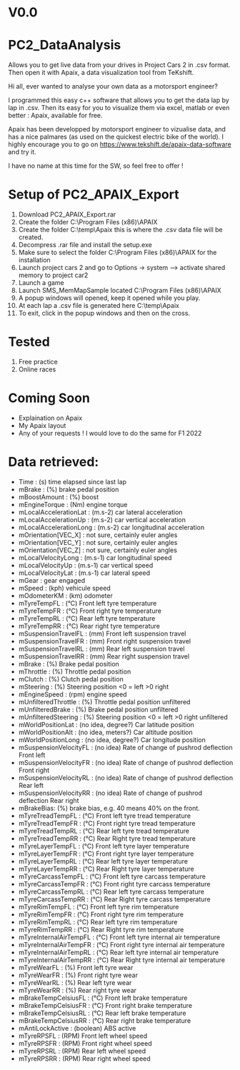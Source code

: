 # V0.0

# PC2_DataAnalysis
Allows you to get live data from your drives in Project Cars 2 in .csv format. Then open it with Apaix, a data visualization tool from TeKshift.

Hi all, ever wanted to analyse your own data as a motorsport engineer?

I programmed this easy c++ software that allows you to get the data lap by lap in .csv.
Then its easy for you to visualize them via excel, matlab or even better : Apaix, available for free.

Apaix has been developped by motorsport engineer to vizualise data, and has a nice palmares (as used on the quickest electric bike of the world).
I highly encourage you to go on https://www.tekshift.de/apaix-data-software and try it.

I have no name at this time for the SW, so feel free to offer !

# Setup of PC2_APAIX_Export
1) Download PC2_APAIX_Export.rar
2) Create the folder C:\Program Files (x86)\APAIX
3) Create the folder C:\temp\Apaix this is where the .csv data file will be created.
4) Decompress .rar file and install the setup.exe
5) Make sure to select the folder C:\Program Files (x86)\APAIX for the installation
6) Launch project cars 2 and go to Options -> system --> activate shared memory to project car2
7) Launch a game
8) Launch SMS_MemMapSample located C:\Program Files (x86)\APAIX
9) A popup windows will opened, keep it opened while you play.
10) At each lap a .csv file is generated here C:\temp\Apaix
11) To exit, click in the popup windows and then on the cross.

# Tested
1) Free practice
2) Online races

# Coming Soon
- Explaination on Apaix
- My Apaix layout
- Any of your requests ! I would love to do the same for F1 2022

# Data retrieved:
- Time : (s) time elapsed since last lap
- mBrake : (%) brake pedal position
- mBoostAmount : (%) boost
- mEngineTorque : (Nm) engine torque
- mLocalAccelerationLat : (m.s-2) car lateral acceleration
- mLocalAccelerationUp  : (m.s-2) car vertical acceleration
- mLocalAccelerationLong  : (m.s-2) car longitudinal acceleration
- mOrientation[VEC_X]  : not sure, certainly euler angles
- mOrientation[VEC_Y]   : not sure, certainly euler angles
- mOrientation[VEC_Z]   : not sure, certainly euler angles
- mLocalVelocityLong : (m.s-1) car longitudinal speed
- mLocalVelocityUp : (m.s-1) car vertical speed
- mLocalVelocityLat : (m.s-1) car lateral speed
- mGear : gear engaged
- mSpeed : (kph) vehicule speed
- mOdometerKM : (km) odometer
- mTyreTempFL : (°C) Front left tyre temperature
- mTyreTempFR : (°C) Front right tyre temperature 
- mTyreTempRL : (°C) Rear left tyre temperature 
- mTyreTempRR : (°C) Rear right tyre temperature 
- mSuspensionTravelFL : (mm) Front left suspension travel 
- mSuspensionTravelFR : (mm) Front right suspension travel  
- mSuspensionTravelRL : (mm) Rear left suspension travel  
- mSuspensionTravelRR : (mm) Rear right suspension travel  
- mBrake : (%) Brake pedal position
- mThrottle : (%) Throttle pedal position 
- mClutch : (%) Clutch pedal position 
- mSteering : (%) Steering position <0 = left >0 right
- mEngineSpeed : (rpm) engine speed
- mUnfilteredThrottle : (%) Throttle pedal position unfiltered 
- mUnfilteredBrake : (%) Brake pedal position unfiltered 
- mUnfilteredSteering : (%) Steering position <0 = left >0 right unfiltered
- mWorldPositionLat : (no idea, degree?) Car latitude position
- mWorldPositionAlt : (no idea, meters?) Car altitude position 
- mWorldPositionLong  : (no idea, degree?) Car longitude position
- mSuspensionVelocityFL : (no idea) Rate of change of pushrod deflection Front left
- mSuspensionVelocityFR : (no idea) Rate of change of pushrod deflection Front right
- mSuspensionVelocityRL : (no idea) Rate of change of pushrod deflection Rear left
- mSuspensionVelocityRR : (no idea) Rate of change of pushrod deflection Rear right
- mBrakeBias: (%) brake bias, e.g. 40 means 40% on the front.
- mTyreTreadTempFL : (°C) Front left tyre tread temperature
- mTyreTreadTempFR : (°C) Front right tyre tread temperature 
- mTyreTreadTempRL : (°C) Rear left tyre tread temperature 
- mTyreTreadTempRR : (°C) Rear Right tyre tread temperature 
- mTyreLayerTempFL : (°C) Front left tyre layer temperature 
- mTyreLayerTempFR : (°C) Front right tyre layer temperature  
- mTyreLayerTempRL : (°C) Rear left tyre layer temperature  
- mTyreLayerTempRR : (°C) Rear Right tyre layer temperature  
- mTyreCarcassTempFL : (°C) Front left tyre carcass temperature  
- mTyreCarcassTempFR : (°C) Front right tyre carcass temperature  
- mTyreCarcassTempRL : (°C) Rear left tyre carcass temperature  
- mTyreCarcassTempRR : (°C) Rear Right tyre carcass temperature 
- mTyreRimTempFL : (°C) Front left tyre rim temperature  
- mTyreRimTempFR : (°C) Front right tyre rim temperature  
- mTyreRimTempRL : (°C) Rear left tyre rim temperature   
- mTyreRimTempRR : (°C) Rear Right tyre rim temperature  
- mTyreInternalAirTempFL : (°C) Front left tyre internal air temperature  
- mTyreInternalAirTempFR : (°C) Front right tyre internal air temperature  
- mTyreInternalAirTempRL : (°C) Rear left tyre internal air temperature 
- mTyreInternalAirTempRR : (°C) Rear Right tyre internal air temperature   
- mTyreWearFL : (%) Front left tyre wear
- mTyreWearFR : (%) Front right tyre wear 
- mTyreWearRL : (%) Rear left tyre wear 
- mTyreWearRR : (%) Rear right tyre wear 
- mBrakeTempCelsiusFL : (°C) Front left brake temperature
- mBrakeTempCelsiusFR : (°C) Front right brake temperature 
- mBrakeTempCelsiusRL : (°C) Rear left brake temperature 
- mBrakeTempCelsiusRR : (°C) Rear right brake temperature 
- mAntiLockActive : (boolean) ABS active
- mTyreRPSFL : (RPM) Front left wheel speed
- mTyreRPSFR : (RPM) Front right wheel speed 
- mTyreRPSRL : (RPM) Rear left wheel speed 
- mTyreRPSRR : (RPM) Rear right wheel speed 



